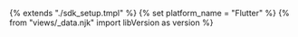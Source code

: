 {% extends "./sdk_setup.tmpl" %}
{% set platform_name = "Flutter" %}
{% from "views/_data.njk" import libVersion as version %}